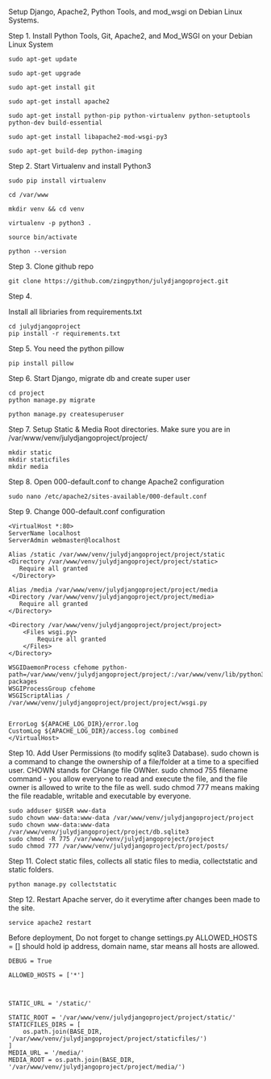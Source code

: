 Setup Django, Apache2, Python Tools, and mod_wsgi on Debian Linux Systems.

Step 1. Install Python Tools, Git, Apache2, and Mod_WSGI on your Debian Linux System

```
sudo apt-get update

sudo apt-get upgrade

sudo apt-get install git

sudo apt-get install apache2

sudo apt-get install python-pip python-virtualenv python-setuptools python-dev build-essential

sudo apt-get install libapache2-mod-wsgi-py3

sudo apt-get build-dep python-imaging

```

Step 2. Start Virtualenv and install Python3
```
sudo pip install virtualenv 

cd /var/www

mkdir venv && cd venv

virtualenv -p python3 .

source bin/activate

python --version
```

Step 3. Clone github repo
```
git clone https://github.com/zingpython/julydjangoproject.git

```

Step 4.

Install all libriaries from requirements.txt
```
cd julydjangoproject
pip install -r requirements.txt
```

Step 5.
You need the python pillow
```
pip install pillow
```

Step 6.
Start Django, migrate db and create super user
```
cd project
python manage.py migrate

python manage.py createsuperuser 
```

Step 7. 
Setup Static & Media Root directories.
Make sure you are in /var/www/venv/julydjangoproject/project/
```
mkdir static
mkdir staticfiles
mkdir media
```

Step 8.
Open 000-default.conf to change Apache2 configuration
```
sudo nano /etc/apache2/sites-available/000-default.conf
```

Step 9.
Change 000-default.conf configuration
```
<VirtualHost *:80>
ServerName localhost
ServerAdmin webmaster@localhost

Alias /static /var/www/venv/julydjangoproject/project/static
<Directory /var/www/venv/julydjangoproject/project/static>
   Require all granted
 </Directory>

Alias /media /var/www/venv/julydjangoproject/project/media
<Directory /var/www/venv/julydjangoproject/project/media>
   Require all granted
</Directory>

<Directory /var/www/venv/julydjangoproject/project/project>
    <Files wsgi.py>
        Require all granted
    </Files>
</Directory>

WSGIDaemonProcess cfehome python-path=/var/www/venv/julydjangoproject/project/:/var/www/venv/lib/python3.4/site-packages
WSGIProcessGroup cfehome
WSGIScriptAlias / /var/www/venv/julydjangoproject/project/project/wsgi.py


ErrorLog ${APACHE_LOG_DIR}/error.log
CustomLog ${APACHE_LOG_DIR}/access.log combined
</VirtualHost>
```

Step 10.
Add User Permissions (to modify sqlite3 Database).
sudo chown is a command to change the ownership of a file/folder at a time to a specified user. CHOWN stands for CHange file OWNer.
sudo chmod 755 filename command - you allow everyone to read and execute the file, and the file owner is allowed to write to the file as well. 
sudo chmod 777 means making the file readable, writable and executable by everyone.
```
sudo adduser $USER www-data
sudo chown www-data:www-data /var/www/venv/julydjangoproject/project
sudo chown www-data:www-data /var/www/venv/julydjangoproject/project/db.sqlite3
sudo chmod -R 775 /var/www/venv/julydjangoproject/project
sudo chmod 777 /var/www/venv/julydjangoproject/project/posts/
```

Step 11.
Colect static files, collects all static files to media, collectstatic and static folders.
```
python manage.py collectstatic
```

Step 12.
Restart Apache server, do it everytime after changes been made to the site.
```
service apache2 restart
```

Before deployment, Do not forget to change settings.py
ALLOWED_HOSTS = [] should hold ip address, domain name, star means all hosts are allowed.
```
DEBUG = True

ALLOWED_HOSTS = ['*']



STATIC_URL = '/static/'
              
STATIC_ROOT = '/var/www/venv/julydjangoproject/project/static/'
STATICFILES_DIRS = [
    os.path.join(BASE_DIR, '/var/www/venv/julydjangoproject/project/staticfiles/')
]
MEDIA_URL = '/media/'
MEDIA_ROOT = os.path.join(BASE_DIR, '/var/www/venv/julydjangoproject/project/media/')
```


